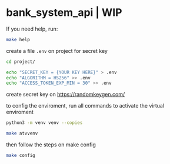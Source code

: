 # bank_system_api | WIP

If you need help, run:
```bash
make help
```

create a file `.env` on project for secret key
```bash
cd project/
```
```bash
echo "SECRET_KEY = {YOUR KEY HERE}" > .env
echo "ALGORITHM = HS256" >> .env
echo "ACCESS_TOKEN_EXP_MIN = 30" >> .env
```

create secret key on https://randomkeygen.com/

to config the enviroment, run all commands to activate the virtual enviroment
```bash
python3 -m venv venv --copies
```
```bash
make atvvenv
```
then follow the steps on make config
```bash
make config
```